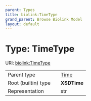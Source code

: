 ```yaml
---
parent: Types
title: biolink:TimeType
grand_parent: Browse Biolink Model
layout: default
---
```


# Type: TimeType




URI: [biolink:TimeType](https://w3id.org/biolink/vocab/TimeType)

|  |  |  |
| --- | --- | --- |
| Parent type | | [Time](Time.md) |
| Root (builtin) type | | **XSDTime** |
| Representation | | str |
